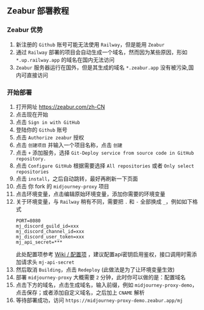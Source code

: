 ## Zeabur 部署教程

### Zeabur 优势
1. 新注册的 `Github` 账号可能无法使用 `Railway`，但是能用 `Zeabur`
2. 通过 `Railway` 部署的项目会自动生成一个域名，然而因为某些原因，形如 `*.up.railway.app` 的域名在国内无法访问
3. `Zeabur` 服务器运行在国外，但是其生成的域名 `*.zeabur.app` 没有被污染,国内可直接访问

### 开始部署

1. 打开网址 https://zeabur.com/zh-CN 
2. 点击现在开始
3. 点击 `Sign in with GitHub`
4. 登陆你的 `Github` 账号
5. 点击 `Authorize zeabur` 授权
6. 点击 `创建项目` 并输入一个项目名称，点击 `创建`
7. 点击 `+` 添加服务，选择 `Git-Deploy service from source code in GitHub repository.`
8. 点击 `Configure GitHub` 根据需要选择 `All repositories` 或者 `Only select repositories`
9. 点击 `install`，之后自动跳转，最好再刷新一下页面
10. 点击 你 fork 的 `midjourney-proxy` 项目
11. 点击环境变量，点击编辑原始环境变量，添加你需要的环境变量
12. 关于环境变量，与 `Railway` 稍有不同，需要把 `.` 和 `-` 全部换成 `_`，例如如下格式
    ```properties
    PORT=8080
    mj_discord_guild_id=xxx
    mj_discord_channel_id=xxx
    mj_discord_user_token=xxx
    mj_api_secret=***
    ```
    此处配置项参考 [Wiki / 配置项](https://github.com/novicezk/midjourney-proxy/wiki/%E9%85%8D%E7%BD%AE%E9%A1%B9) ，建议配置api密钥启用鉴权，接口调用时需添加请求头 `mj-api-secret`
13. 然后取消 `Building`，点击 `Redeploy` (此做法是为了让环境变量生效)
14. 部署 `midjourney-proxy` 大概需要 `2` 分钟，此时你可以做的是：配置域名
15. 点击下方的域名，点击生成域名，输入前缀，例如 `midjourney-proxy-demo`，点击保存；或者添加自定义域名，之后加上 `CNAME` 解析
16. 等待部署成功，访问 `https://midjourney-proxy-demo.zeabur.app/mj`